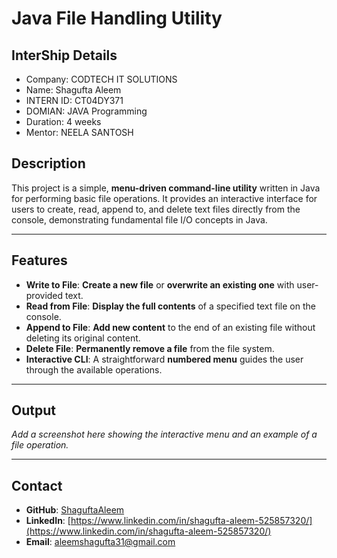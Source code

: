 # Java File Handling Utility

## InterShip Details
  - Company: CODTECH IT SOLUTIONS
  - Name: Shagufta Aleem
  - INTERN ID: CT04DY371
  - DOMIAN: JAVA Programming
  - Duration: 4 weeks
  - Mentor: NEELA SANTOSH
  
## Description
This project is a simple, **menu-driven command-line utility** written in Java for performing basic file operations. It provides an interactive interface for users to create, read, append to, and delete text files directly from the console, demonstrating fundamental file I/O concepts in Java.

***

## Features
- **Write to File**: **Create a new file** or **overwrite an existing one** with user-provided text.
- **Read from File**: **Display the full contents** of a specified text file on the console.
- **Append to File**: **Add new content** to the end of an existing file without deleting its original content.
- **Delete File**: **Permanently remove a file** from the file system.
- **Interactive CLI**: A straightforward **numbered menu** guides the user through the available operations.

***

## Output
*Add a screenshot here showing the interactive menu and an example of a file operation.*

***

## Contact
- **GitHub**: [ShaguftaAleem](https://github.com/ShaguftaAleem)
- **LinkedIn**: [https://www.linkedin.com/in/shagufta-aleem-525857320/](https://www.linkedin.com/in/shagufta-aleem-525857320/)
- **Email**: aleemshagufta31@gmail.com